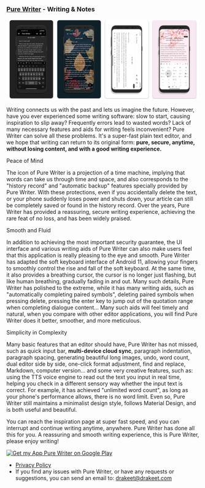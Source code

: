 ### [Pure Writer](/) - Writing & Notes

![PureWriter1024x500.jpg](images/home_en.jpg)

Writing connects us with the past and lets us imagine the future. However, have you ever experienced some writing software: slow to start, causing inspiration to slip away? Frequently errors lead to wasted words? Lack of many necessary features and aids for writing feels inconvenient?
Pure Writer can solve all these problems. It's a super-fast plain text editor, and we hope that writing can return to its original form: <b>pure, secure, anytime, without losing content, and with a good writing experience.</b>

Peace of Mind

The icon of Pure Writer is a projection of a time machine, implying that words can take us through time and space, and also corresponds to the "history record" and "automatic backup" features specially provided by Pure Writer. With these protections, even if you accidentally delete the text, or your phone suddenly loses power and shuts down, your article can still be completely saved or found in the history record. Over the years, Pure Writer has provided a reassuring, secure writing experience, achieving the rare feat of no loss, and has been widely praised.

Smooth and Fluid

In addition to achieving the most important security guarantee, the UI interface and various writing aids of Pure Writer can also make users feel that this application is really pleasing to the eye and smooth. Pure Writer has adapted the soft keyboard interface of Android 11, allowing your fingers to smoothly control the rise and fall of the soft keyboard. At the same time, it also provides a breathing cursor, the cursor is no longer just flashing, but like human breathing, gradually fading in and out. Many such details, Pure Writer has polished to the extreme, while it has many writing aids, such as "automatically completing paired symbols", deleting paired symbols when pressing delete, pressing the enter key to jump out of the quotation range when completing dialogue content... Many such aids will feel timely and natural, when you compare with other editor applications, you will find Pure Writer does it better, smoother, and more meticulous.

Simplicity in Complexity

Many basic features that an editor should have, Pure Writer has not missed, such as quick input bar, <b>multi-device cloud sync</b>, paragraph indentation, paragraph spacing, generating beautiful long images, undo, word count, dual editor side by side, one-click format adjustment, find and replace, Markdown, computer version... and some very creative features, such as: using the TTS voice engine to read out the text you input in real time, helping you check in a different sensory way whether the input text is correct. For example, it has achieved "unlimited word count", as long as your phone's performance allows, there is no word limit. Even so, Pure Writer still maintains a minimalist design style, follows Material Design, and is both useful and beautiful.

You can reach the inspiration page at super fast speed, and you can interrupt and continue writing anytime, anywhere. Pure Writer has done all this for you. A reassuring and smooth writing experience, this is Pure Writer, please enjoy writing!



<a href='https://play.google.com/store/apps/details?id=com.drakeet.purewriter'><img alt='Get my App Pure Writer on Google Play' src='https://play.google.com/intl/en_us/badges/images/generic/en_badge_web_generic.png' width=200 height=77/></a>



* [Privacy Policy](https://writer.drakeet.com/privacy_en)
* If you find any issues with Pure Writer, or have any requests or suggestions, you can send an email to: drakeet@drakeet.com
